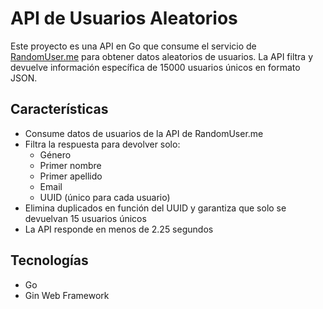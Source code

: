 # API de Usuarios Aleatorios

Este proyecto es una API en Go que consume el servicio de [RandomUser.me](https://randomuser.me/) para obtener datos aleatorios de usuarios. La API filtra y devuelve información específica de 15000 usuarios únicos en formato JSON.

## Características

- Consume datos de usuarios de la API de RandomUser.me
- Filtra la respuesta para devolver solo:
  - Género
  - Primer nombre
  - Primer apellido
  - Email
  - UUID (único para cada usuario)
- Elimina duplicados en función del UUID y garantiza que solo se devuelvan 15 usuarios únicos
- La API responde en menos de 2.25 segundos

## Tecnologías

- Go
- Gin Web Framework
